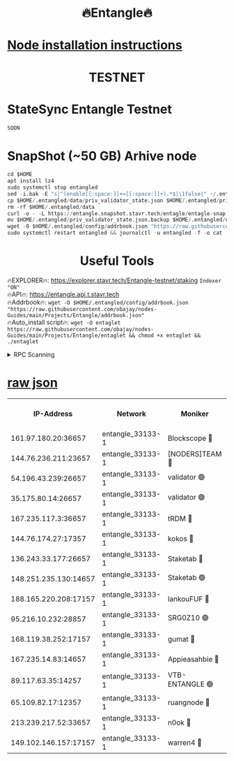 <h1 align="center"> 🔥Entangle🔥</h1>

[Node installation instructions](https://github.com/obajay/nodes-Guides/tree/main/Projects/Entangle)
=

<h1 align="center"> TESTNET</h1>

# StateSync Entangle Testnet
```python
SOON
```
# SnapShot (~50 GB) Arhive node
```python
cd $HOME
apt install lz4
sudo systemctl stop entangled
sed -i.bak -E "s|^(enable[[:space:]]+=[[:space:]]+).*$|\1false|" ~/.entangled/config/config.toml
cp $HOME/.entangled/data/priv_validator_state.json $HOME/.entangled/priv_validator_state.json.backup
rm -rf $HOME/.entangled/data
curl -o - -L https://entangle.snapshot.stavr.tech/entagle/entagle-snap.tar.lz4 | lz4 -c -d - | tar -x -C $HOME/.entangled --strip-components 2
mv $HOME/.entangled/priv_validator_state.json.backup $HOME/.entangled/data/priv_validator_state.json
wget -O $HOME/.entangled/config/addrbook.json "https://raw.githubusercontent.com/obajay/nodes-Guides/main/Projects/Entangle/addrbook.json"
sudo systemctl restart entangled && journalctl -u entangled -f -o cat
```
 <h1 align="center"> Useful Tools</h1>
 
🔥EXPLORER🔥: https://explorer.stavr.tech/Entangle-testnet/staking        `Indexer "ON"` \
🔥API🔥:      https://entangle.api.t.stavr.tech \
🔥Addrbook🔥: ```wget -O $HOME/.entangled/config/addrbook.json "https://raw.githubusercontent.com/obajay/nodes-Guides/main/Projects/Entangle/addrbook.json"``` \
🔥Auto_install script🔥:  `wget -O entaglet https://raw.githubusercontent.com/obajay/nodes-Guides/main/Projects/Entangle/entaglet && chmod +x entaglet && ./entaglet`


<details>
<summary>RPC Scanning</summary>

<h2 align="center"> We scan nodes in real time every 4 hours. And we provide the final result of RPC endpoints.
We cannot influence the operation of these nodes in any way. </h2>


```python
If Voting Power is higher than 0 --> then the Node is a validator of the network and may be subject to attack and be a potential threat to the chain.
```
```python
We marked such validators with a red symbol
```

</details>

[raw json](https://rpc-check.entangt.stavr.tech/entangt/rpc-entangt-result.json)
=


<table><tr><th>IP-Address</th><th>Network</th><th>Moniker</th><th>Latest Block Height</th><th>Earliest Block Height</th><th>Catching Up</th><th>Tx Index</th><th>Voting Power</th><th>Scan Time</th></tr><tr><td>161.97.180.20:36657</td><td>entangle_33133-1</td><td>Blockscope 🔴</td><td>1497167</td><td>1</td><td>False</td><td>off</td><td>259586473635098</td><td>2024-01-04T13:42:51.477217506UTC</td></tr><tr><td>144.76.236.211:23657</td><td>entangle_33133-1</td><td>[NODERS]TEAM 🔴</td><td>1497171</td><td>1</td><td>False</td><td>off</td><td>47049700500000000</td><td>2024-01-04T13:43:04.020093840UTC</td></tr><tr><td>54.196.43.239:26657</td><td>entangle_33133-1</td><td>validator 🟢</td><td>1497171</td><td>1</td><td>False</td><td>on</td><td>0</td><td>2024-01-04T13:43:12.180714736UTC</td></tr><tr><td>35.175.80.14:26657</td><td>entangle_33133-1</td><td>validator 🟢</td><td>1497174</td><td>1</td><td>False</td><td>on</td><td>0</td><td>2024-01-04T13:43:13.058480840UTC</td></tr><tr><td>167.235.117.3:36657</td><td>entangle_33133-1</td><td>tRDM 🔴</td><td>1497174</td><td>1</td><td>False</td><td>on</td><td>73271012040632</td><td>2024-01-04T13:43:13.309218875UTC</td></tr><tr><td>144.76.174.27:17357</td><td>entangle_33133-1</td><td>kokos 🔴</td><td>1497170</td><td>145001</td><td>False</td><td>on</td><td>89890100000000</td><td>2024-01-04T13:43:00.823363814UTC</td></tr><tr><td>136.243.33.177:26657</td><td>entangle_33133-1</td><td>Staketab 🔴</td><td>1497171</td><td>660001</td><td>False</td><td>on</td><td>103454140155031</td><td>2024-01-04T13:43:06.342375444UTC</td></tr><tr><td>148.251.235.130:14657</td><td>entangle_33133-1</td><td>Staketab 🟢</td><td>1497167</td><td>660801</td><td>False</td><td>on</td><td>0</td><td>2024-01-04T13:42:51.145586719UTC</td></tr><tr><td>188.165.220.208:17157</td><td>entangle_33133-1</td><td>lankouFUF 🔴</td><td>1497168</td><td>725001</td><td>False</td><td>on</td><td>180899900000002</td><td>2024-01-04T13:42:56.502111126UTC</td></tr><tr><td>95.216.10.232:28857</td><td>entangle_33133-1</td><td>SRG0Z10 🟢</td><td>1497167</td><td>842001</td><td>False</td><td>off</td><td>0</td><td>2024-01-04T13:42:48.822513914UTC</td></tr><tr><td>168.119.38.252:17157</td><td>entangle_33133-1</td><td>gumat 🔴</td><td>1497168</td><td>962001</td><td>False</td><td>on</td><td>314013548351851</td><td>2024-01-04T13:42:56.203529586UTC</td></tr><tr><td>167.235.14.83:14657</td><td>entangle_33133-1</td><td>Appieasahbie 🔴</td><td>1497174</td><td>1076001</td><td>False</td><td>on</td><td>44568809900999996</td><td>2024-01-04T13:43:12.441670810UTC</td></tr><tr><td>89.117.63.35:14257</td><td>entangle_33133-1</td><td>VTB-ENTANGLE 🟢</td><td>1497170</td><td>1162001</td><td>False</td><td>off</td><td>0</td><td>2024-01-04T13:43:01.214163942UTC</td></tr><tr><td>65.109.82.17:12357</td><td>entangle_33133-1</td><td>ruangnode 🔴</td><td>1497167</td><td>1312001</td><td>False</td><td>off</td><td>266187785360543</td><td>2024-01-04T13:42:51.891097647UTC</td></tr><tr><td>213.239.217.52:33657</td><td>entangle_33133-1</td><td>n0ok 🔴</td><td>1497173</td><td>1397173</td><td>False</td><td>off</td><td>46574292273662988</td><td>2024-01-04T13:43:10.749606172UTC</td></tr><tr><td>149.102.146.157:17157</td><td>entangle_33133-1</td><td>warren4 🔴</td><td>1497171</td><td>1436001</td><td>False</td><td>on</td><td>407262395103395</td><td>2024-01-04T13:43:03.730066548UTC</td></tr></table>
